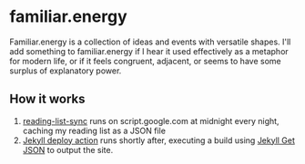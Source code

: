 # familiar.energy

Familiar.energy is a collection of ideas and events with versatile shapes. I'll add something to familiar.energy if I hear it used effectively as a metaphor for modern life, or if it feels congruent, adjacent, or seems to have some surplus of explanatory power.

## How it works

1. [reading-list-sync](https://github.com/dave-regan/reading-list-sync) runs on script.google.com at midnight every night, caching my reading list as a JSON file
2. [Jekyll deploy action](https://github.com/jeffreytse/jekyll-deploy-action) runs shortly after, executing a build using [Jekyll Get JSON](https://github.com/brockfanning/jekyll-get-json) to output the site.


